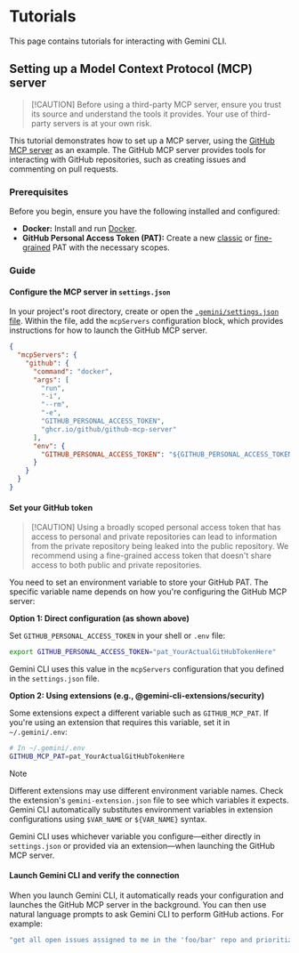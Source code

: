 # Tutorials

This page contains tutorials for interacting with Gemini CLI.

## Setting up a Model Context Protocol (MCP) server

> [!CAUTION] Before using a third-party MCP server, ensure you trust its source
> and understand the tools it provides. Your use of third-party servers is at
> your own risk.

This tutorial demonstrates how to set up a MCP server, using the
[GitHub MCP server](https://github.com/github/github-mcp-server) as an example.
The GitHub MCP server provides tools for interacting with GitHub repositories,
such as creating issues and commenting on pull requests.

### Prerequisites

Before you begin, ensure you have the following installed and configured:

- **Docker:** Install and run [Docker].
- **GitHub Personal Access Token (PAT):** Create a new [classic] or
  [fine-grained] PAT with the necessary scopes.

[Docker]: https://www.docker.com/
[classic]: https://github.com/settings/tokens/new
[fine-grained]: https://github.com/settings/personal-access-tokens/new

### Guide

#### Configure the MCP server in `settings.json`

In your project's root directory, create or open the
[`.gemini/settings.json` file](../get-started/configuration.md). Within the
file, add the `mcpServers` configuration block, which provides instructions for
how to launch the GitHub MCP server.

```json
{
  "mcpServers": {
    "github": {
      "command": "docker",
      "args": [
        "run",
        "-i",
        "--rm",
        "-e",
        "GITHUB_PERSONAL_ACCESS_TOKEN",
        "ghcr.io/github/github-mcp-server"
      ],
      "env": {
        "GITHUB_PERSONAL_ACCESS_TOKEN": "${GITHUB_PERSONAL_ACCESS_TOKEN}"
      }
    }
  }
}
```

#### Set your GitHub token

> [!CAUTION] Using a broadly scoped personal access token that has access to
> personal and private repositories can lead to information from the private
> repository being leaked into the public repository. We recommend using a
> fine-grained access token that doesn't share access to both public and private
> repositories.

You need to set an environment variable to store your GitHub PAT. The specific variable name depends on how you're configuring the GitHub MCP server:

**Option 1: Direct configuration (as shown above)**

Set `GITHUB_PERSONAL_ACCESS_TOKEN` in your shell or `.env` file:

```bash
export GITHUB_PERSONAL_ACCESS_TOKEN="pat_YourActualGitHubTokenHere"
```

Gemini CLI uses this value in the `mcpServers` configuration that you defined in
the `settings.json` file.

**Option 2: Using extensions (e.g., @gemini-cli-extensions/security)**

Some extensions expect a different variable such as `GITHUB_MCP_PAT`. If you're
using an extension that requires this variable, set it in `~/.gemini/.env`:

```bash
# In ~/.gemini/.env
GITHUB_MCP_PAT=pat_YourActualGitHubTokenHere
```

> [!NOTE]
> Different extensions may use different environment variable names. Check the
> extension's `gemini-extension.json` file to see which variables it expects.
> Gemini CLI automatically substitutes environment variables in extension
> configurations using `$VAR_NAME` or `${VAR_NAME}` syntax.

Gemini CLI uses whichever variable you configure—either directly in
`settings.json` or provided via an extension—when launching the GitHub MCP
server.

#### Launch Gemini CLI and verify the connection

When you launch Gemini CLI, it automatically reads your configuration and
launches the GitHub MCP server in the background. You can then use natural
language prompts to ask Gemini CLI to perform GitHub actions. For example:

```bash
"get all open issues assigned to me in the 'foo/bar' repo and prioritize them"
```
